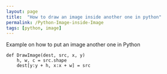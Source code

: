 ```yaml
---
layout: page
title:  "How to draw an image inside another one in python"
permalink: /Python-Image-inside-Image
tags: [python, image]
---
```


Example on how to put an image another one in Python

```
def DrawImage(dest, src, x, y)
	h, w, c = src.shape
	dest[y:y + h, x:x + w] = src

```